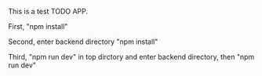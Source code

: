 This is a test TODO APP.

First, "npm install"

Second, enter  backend directory "npm install"

Third, "npm run dev" in top dirctory and enter backend directory, then "npm run dev"
